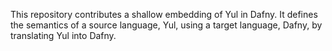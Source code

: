 
This repository contributes a shallow embedding of Yul in Dafny.
It defines the semantics of a source language, Yul, using a target language, Dafny, by translating Yul into Dafny.




